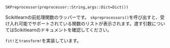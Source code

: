 ```
SKPreprocessor(preprocessor::String,args::Dict=Dict())
```

Scikitlearnの前処理関数のラッパーです。 `skpreprocessors()`を呼び出すと、受け入れ可能でサポートされている関数のリストが表示されます。渡す引数についてはScikitlearnのドキュメントを確認してください。

`fit!`と`transform!`を実装しています。
